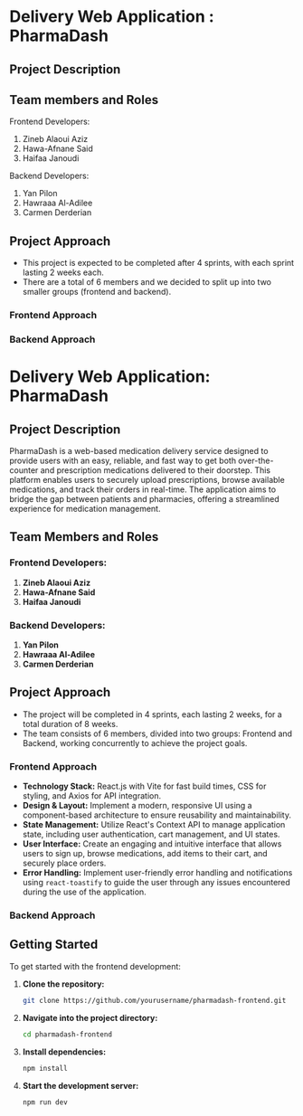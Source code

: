# Delivery Web Application : PharmaDash

## Project Description

   
## Team members and Roles
Frontend Developers: 
1. Zineb Alaoui Aziz
2. Hawa-Afnane Said
3. Haifaa Janoudi

Backend Developers: 
1. Yan Pilon
2. Hawraaa Al-Adilee
3. Carmen Derderian

## Project Approach
- This project is expected to be completed after 4 sprints, with each sprint lasting 2 weeks each.
- There are a total of 6 members and we decided to split up into two smaller groups (frontend and backend). 

### Frontend Approach


### Backend Approach


# Delivery Web Application: PharmaDash

## Project Description
PharmaDash is a web-based medication delivery service designed to provide users with an easy, reliable, and fast way to get both over-the-counter and prescription medications delivered to their doorstep. This platform enables users to securely upload prescriptions, browse available medications, and track their orders in real-time. The application aims to bridge the gap between patients and pharmacies, offering a streamlined experience for medication management.

## Team Members and Roles

### Frontend Developers:
1. **Zineb Alaoui Aziz** 
2. **Hawa-Afnane Said** 
3. **Haifaa Janoudi** 

### Backend Developers:
1. **Yan Pilon**
2. **Hawraaa Al-Adilee**
3. **Carmen Derderian**

## Project Approach
- The project will be completed in 4 sprints, each lasting 2 weeks, for a total duration of 8 weeks.
- The team consists of 6 members, divided into two groups: Frontend and Backend, working concurrently to achieve the project goals.

### Frontend Approach
- **Technology Stack:** React.js with Vite for fast build times, CSS for styling, and Axios for API integration.
- **Design & Layout:** Implement a modern, responsive UI using a component-based architecture to ensure reusability and maintainability.
- **State Management:** Utilize React's Context API to manage application state, including user authentication, cart management, and UI states.
- **User Interface:** Create an engaging and intuitive interface that allows users to sign up, browse medications, add items to their cart, and securely place orders.
- **Error Handling:** Implement user-friendly error handling and notifications using `react-toastify` to guide the user through any issues encountered during the use of the application.

### Backend Approach


## Getting Started
To get started with the frontend development:

1. **Clone the repository:**
   ```bash
   git clone https://github.com/yourusername/pharmadash-frontend.git
   ```

2. **Navigate into the project directory:**
   ```bash
   cd pharmadash-frontend
   ```

3. **Install dependencies:**
   ```bash
   npm install
   ```

4. **Start the development server:**
   ```bash
   npm run dev
   ```